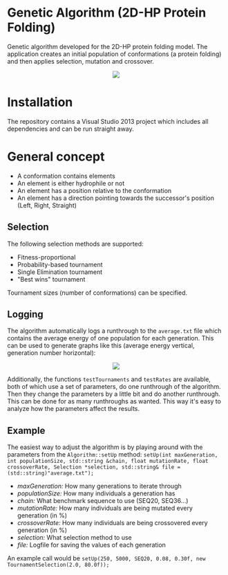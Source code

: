 Genetic Algorithm (2D-HP Protein Folding)
==

Genetic algorithm developed for the 2D-HP protein folding model. The application creates an initial population of conformations (a protein folding) and then applies selection, mutation and crossover.

<p align="center">
  <img src="https://raw.githubusercontent.com/mreinfurt/GeneticAlgorithm/master/information/preview.png">
</p>

# Installation
The repository contains a Visual Studio 2013 project which includes all dependencies and can be run straight away. 

# General concept
- A conformation contains elements
- An element is either hydrophile or not
- An element has a position relative to the conformation
- An element has a direction pointing towards the successor's position (Left, Right, Straight)

## Selection
The following selection methods are supported: 
- Fitness-proportional
- Probability-based tournament
- Single Elimination tournament
- "Best wins" tournament

Tournament sizes (number of conformations) can be specified.

## Logging
The algorithm automatically logs a runthrough to the ```average.txt``` file which contains the average energy of one population for each generation. This can be used to generate graphs like this (average energy vertical, generation number horizontal):
<p align="center">
  <img src="https://raw.githubusercontent.com/mreinfurt/GeneticAlgorithm/master/information/seq50.png">
</p>

Additionally, the functions ```testTournaments``` and ```testRates``` are available, both of which use a set of parameters, do one runthrough of the algorithm. Then they change the parameters by a little bit and do another runthrough. This can be done for as many runthroughs as wanted. This way it's easy to analyze how the parameters affect the results.

## Example
The easiest way to adjust the algorithm is by playing around with the parameters from the ```Algorithm::setUp``` method:
```setUp(int maxGeneration, int populationSize, std::string &chain, float mutationRate, float crossoverRate, Selection *selection, std::string& file = (std::string)"average.txt");```

- *maxGeneration:* How many generations to iterate through
- *populationSize:* How many individuals a generation has
- *chain:* What benchmark sequence to use (SEQ20, SEQ36…)
- *mutationRate:* How many individuals are being mutated every generation (in %)
- *crossoverRate:* How many individuals are being crossovered every generation (in %)
- *selection:* What selection method to use
- *file:* Logfile for saving the values of each generation

An example call would be ```setUp(250, 5000, SEQ20, 0.08, 0.30f, new TournamentSelection(2.0, 80.0f));```
